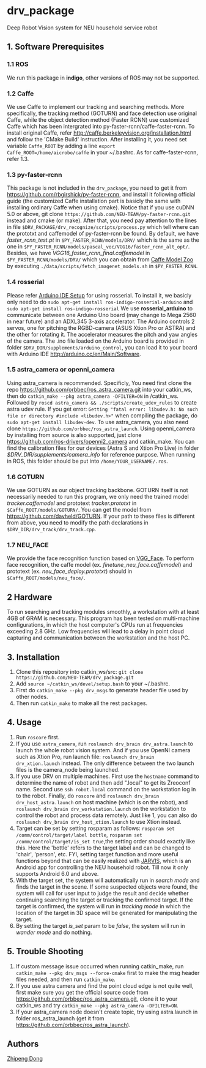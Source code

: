 # drv_package
Deep Robot Vision system for NEU household service robot

## 1. Software Prerequisites
### 1.1 ROS
We run this package in **indigo**, other versions of ROS may not be supported.

### 1.2 Caffe
We use Caffe to implement our tracking and searching methods. More specifically, the tracking method (GOTURN) and face detection use original Caffe, while the object detection method (Faster RCNN) use customized Caffe which has been intergrated into py-faster-rcnn/caffe-faster-rcnn. 
To install original Caffe, refer <http://caffe.berkeleyvision.org/installation.html> and follow the 'CMake Build' instruction. After installing it, you need set variable `Caffe_ROOT` by adding a line `export Caffe_ROOT=/home/aicrobo/caffe` in your ~/.bashrc. As for caffe-faster-rcnn, refer 1.3.

### 1.3 py-faster-rcnn
This package is not included in the `drv_package`, you need to get it from <https://github.com/rbgirshick/py-faster-rcnn>, and install it following official guide (the customized Caffe installation part is basicly the same with installing ordinary Caffe when using cmake). Notice that if you use cuDNN 5.0 or above, git clone `https://github.com/NEU-TEAM/py-faster-rcnn.git` instead and cmake (or make). After that, you need pay attention to the lines in file `$DRV_PACKAGE/drv_recognize/scripts/process.py` which tell where can the prototxt and caffemodel of py-faster-rcnn be found. By default, we have *faster_rcnn_test.pt* in `$PY_FASTER_RCNN/models/DRV/` which is the same as the one in `$PY_FASTER_RCNN/models/pascal_voc/VGG16/faster_rcnn_alt_opt/`. Besides, we have *VGG16_faster_rcnn_final.caffemodel* in `$PY_FASTER_RCNN/models/DRV/` which you can obtain from [Caffe Model Zoo](https://github.com/BVLC/caffe/wiki/Model-Zoo) by executing `./data/scripts/fetch_imagenet_models.sh` in `$PY_FASTER_RCNN`.

### 1.4 rosserial
Please refer [Arduino IDE Setup](http://wiki.ros.org/rosserial_arduino/Tutorials/Arduino%20IDE%20Setup) for using rosserial. To install it, we basicly only need to do `sudo apt-get install ros-indigo-rosserial-arduino` and `sudo apt-get install ros-indigo-rosserial` We use **rosserial_arduino** to communicate between one Arduino Uno board (may change to Mega 2560 in near future) and an ADXL345 3-axis accelerator. The Arduino controls 2 servos, one for pitching the RGBD-camera (ASUS Xtion Pro or ASTRA) and the other for rotating it. The accelerator measures the pitch and yaw angles of the camera. The .ino file loaded on the Arduino board is provided in folder `$DRV_DIR/supplements/arduino_control`, you can load it to your board with Arduino IDE <http://arduino.cc/en/Main/Software>.

### 1.5 astra_camera or openni_camera
Using astra_camera is recommended. Specificly, You need first clone the repo https://github.com/orbbec/ros_astra_camera.git into your catkin_ws, then do `catkin_make --pkg astra_camera -DFILTER=ON` in /catkin_ws. Followed by `roscd astra_camera && ./scripts/create_udev_rules` to create astra udev rule. If you get error: `Getting "fatal error: libudev.h: No such file or directory #include <libudev.h>"` when compiling the package, do `sudo apt-get install libudev-dev`. To use astra_camera, you also need clone `https://github.com/orbbec/ros_astra_launch`. Using openni_camera by installing from source is also supported, just clone https://github.com/ros-drivers/openni2_camera and catkin_make. You can find the calibration files for our devices (Astra S and Xtion Pro Live) in folder *$DRV_DIR/supplements/camera_info* for reference purpose. When running in ROS, this folder should be put into `/home/YOUR_USERNAME/.ros`.

### 1.6 GOTURN
We use GOTURN as our object tracking backbone. GOTURN itself is not necessarily needed to run this program, we only need the trained model *tracker.caffemodel* and prototext *tracker.prototxt* in `$Caffe_ROOT/models/GOTURN/`. You can get the model from <https://github.com/davheld/GOTURN>. If your path to these files is different from above, you need to modify the path declarations in `$DRV_DIR/drv_track/drv_track.cpp`.

### 1.7 NEU_FACE
We provide the face recognition function based on [VGG_Face](http://www.robots.ox.ac.uk/~vgg/software/vgg_face/). To perform face recognition, the caffe model (ex. *finetune_neu_face.caffemodel*) and prototext (ex. *neu_face_deploy.prototxt*) should in `$Caffe_ROOT/models/neu_face/`.

## 2 Hardware
To run searching and tracking modules smoothly, a workstation with at least 4GB of GRAM is necessary. This program has been tested on multi-machine configurations, in which the host computer's CPUs run at frequencies exceeding 2.8 GHz. Low frequencies will lead to a delay in point cloud capturing and communication between the workstation and the host PC.

## 3. Installation
1. Clone this repository into catkin_ws/src:
`git clone https://github.com/NEU-TEAM/drv_package.git`
2. Add `source ~/catkin_ws/devel/setup.bash` to your ~/.bashrc.
2. First do `catkin_make --pkg drv_msgs` to generate header file used by other nodes.
3. Then run `catkin_make` to make all the rest packages.

## 4. Usage
1. Run `roscore` first.
2. If you use `astra_camera`, run `roslaunch drv_brain drv_astra.launch` to launch the whole robot vision system. And if you use OpenNI camera such as Xtion Pro, run launch file: `roslaunch drv_brain drv_xtion.launch` instead. The only difference between the two launch files is the camera_node being launched.
3. If you use DRV on multiple machines. First use the `hostname` command to determine the name of robot and then add ".local" to get its Zreoconf name. Second use `ssh robot.local` command on the workstation log in to the robot. Finally, do `roscore` and `roslaunch drv_brain drv_host_astra.launch` on host machine (which is on the robot), and `roslaunch drv_brain drv_workstation.launch` on the workstation to control the robot and process data remotely. Just like 1, you can also do `roslaunch drv_brain drv_host_xtion.launch` to use Xtion instead.
4. Target can be set by setting rosparam as follows: `rosparam set /comm/control/target/label bottle`, `rosparam set /comm/control/target/is_set true`,the setting order should exactly like this. Here the 'bottle' refers to the target label and can be changed to 'chair', 'person', etc. FYI, setting target function and more useful functions beyond that can be easily realized with [JARVIS](https://github.com/NEU-TEAM/JARVIS), which is an Android app for controlling the NEU household robot. Till now it only supports Android 6.0 and above.
5. With the target set, the system will automatically run in *search mode* and finds the target in the scene. If some suspected objects were found, the system will call for user input to judge the result and decide whether continuing searching the target or tracking the confirmed target. If the target is confirmed, the system will run in *tracking mode* in which the location of the target in 3D space will be generated for manipulating the target.
6. By setting the target *is_set* param to be *false*, the system will run in *wander mode* and do nothing.

## 5. Trouble Shooting
1. If custom message issue occurred when running catkin_make, run `catkin_make --pkg drv_msgs --force-cmake` first to make the msg header files needed, and then run `catkin_make`.
2. If you use astra camera and find the point cloud edge is not quite well, first make sure you get the official source code from <https://github.com/orbbec/ros_astra_camera.git>, clone it to your catkin_ws and try `catkin_make --pkg astra_camera -DFILTER=ON`.
3. If your astra_camera node doesn't create topic, try using astra.launch in folder ros_astra_launch (get it from https://github.com/orbbec/ros_astra_launch).

## Authors
[Zhipeng Dong](https://github.com/DrawZeroPoint)
